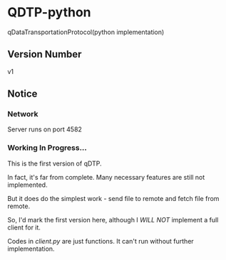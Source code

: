 # QDTP-python
qDataTransportationProtocol(python implementation)

## Version Number

v1

## Notice

### Network

Server runs on port 4582

### Working In Progress...

This is the first version of qDTP.

In fact, it's far from complete. Many necessary features are still not implemented.

But it does do the simplest work - send file to remote and fetch file from remote.

So, I'd mark the first version here, although I *WILL NOT* implement a full client for it.

Codes in *client.py* are just functions. It can't run without further implementation.
